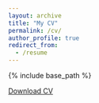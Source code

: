 ```yaml
---
layout: archive
title: "My CV" 
permalink: /cv/
author_profile: true
redirect_from:
  - /resume
---
```

{% include base_path %}

[Download CV](https://thanhdatbq.github.io/datbui.github.io/files/Resume.pdf)